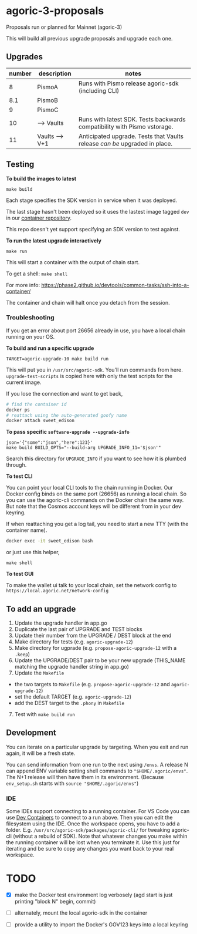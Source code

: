 # agoric-3-proposals

Proposals run or planned for Mainnet (agoric-3)

This will build all previous upgrade proposals and upgrade each one.

## Upgrades

| number | description    | notes                                                                      |
| ------ | -------------- | -------------------------------------------------------------------------- |
| 8      | PismoA         | Runs with Pismo release agoric-sdk (including CLI)                         |
| 8.1    | PismoB         |
| 9      | PismoC         |
| 10     | --> Vaults     | Runs with latest SDK. Tests backwards compatibility with Pismo vstorage.   |
| 11     | Vaults --> V+1 | Anticipated upgrade. Tests that Vaults release _can be_ upgraded in place. |

## Testing

**To build the images to latest**

```shell
make build
```

Each stage specifies the SDK version in service when it was deployed.

The last stage hasn't been deployed so it uses the lastest image tagged `dev` in our [container repository](https://github.com/agoric/agoric-sdk/pkgs/container/agoric-sdk).

This repo doesn't yet support specifying an SDK version to test against.

**To run the latest upgrade interactively**

```shell
make run
```

This will start a container with the output of chain start.

To get a shell: `make shell`

  For more info: https://phase2.github.io/devtools/common-tasks/ssh-into-a-container/

The container and chain will halt once you detach from the session.

### Troubleshooting
If you get an error about port 26656 already in use, you have a local chain running on your OS.

**To build and run a specific upgrade**

```shell
TARGET=agoric-upgrade-10 make build run
```

This will put you in `/usr/src/agoric-sdk`. You'll run commands from here. `upgrade-test-scripts` is copied here with only the test scripts for the current image.


If you lose the connection and want to get back,
```sh
# find the container id
docker ps
# reattach using the auto-generated goofy name
docker attach sweet_edison
```

**To pass specific `software-upgrade --upgrade-info`**

```shell
json='{"some":"json","here":123}'
make build BUILD_OPTS="--build-arg UPGRADE_INFO_11='$json'"
```

Search this directory for `UPGRADE_INFO` if you want to see how it is plumbed
through.

**To test CLI**

You can point your local CLI tools to the chain running in Docker. Our Docker config binds on the same port (26656) as running a local chain. So you can use the agoric-cli commands on the Docker chain the same way. But note that the Cosmos account keys will be different from in your dev keyring.

If when reattaching you get a log tail, you need to start a new TTY (with the container name).
```sh
docker exec -it sweet_edison bash
```

or just use this helper,
```
make shell
```


**To test GUI**

To make the wallet ui talk to your local chain, set the network config to
`https://local.agoric.net/network-config`

## To add an upgrade

1. Update the upgrade handler in app.go
2. Duplicate the last pair of UPGRADE and TEST blocks
3. Update their number from the UPGRADE / DEST block at the end
4. Make directory for tests (e.g. `agoric-upgrade-12`)
4. Make directory for ugprade (e.g. `propose-agoric-upgrade-12` with a `.keep`)
5. Update the UPGRADE/DEST pair to be your new upgrade (THIS_NAME matching the upgrade handler string in app.go)
6. Update the `Makefile`
  - the two targets to `Makefile` (e.g. `propose-agoric-upgrade-12` and `agoric-upgrade-12`)
  - set the default TARGET (e.g. `agoric-upgrade-12`)
  - add the DEST target to the `.phony` in `Makefile`
7. Test with `make build run`


## Development

You can iterate on a particular upgrade by targeting. When you exit and run again, it will be a fresh state.

You can send information from one run to the next using `/envs`. A release N can append ENV variable setting shell commands to `"$HOME/.agoric/envs"`. The N+1 release will then have them in its environment. (Because `env_setup.sh` starts with `source "$HOME/.agoric/envs"`)

### IDE

Some IDEs support connecting to a running container. For VS Code you can use [Dev Containers](https://code.visualstudio.com/docs/devcontainers/containers) to connect to a run above. Then you can edit the filesystem using the IDE. Once the workspace opens, you have to add a folder. E.g. `/usr/src/agoric-sdk/packages/agoric-cli/` for tweaking agoric-cli (without a rebuild of SDK).
Note that whatever changes you make within the running container will be lost when you terminate it. Use this just for iterating and be sure to copy any changes you want back to your real workspace.

# TODO
- [X] make the Docker test environment log verbosely (agd start is just printing "block N" begin, commit)
- [ ] alternately, mount the local agoric-sdk in the container
- [ ] provide a utility to import the Docker's GOV123 keys into a local keyring

